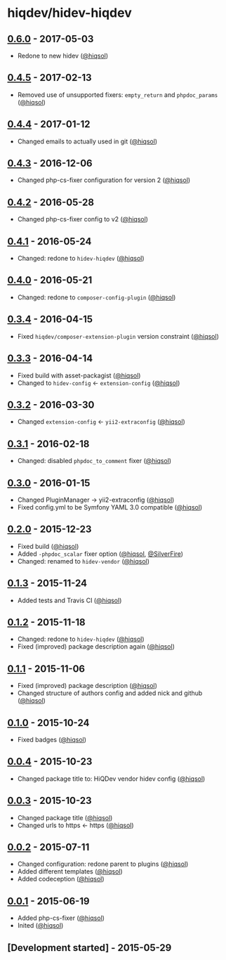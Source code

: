 # hiqdev/hidev-hiqdev

## [0.6.0] - 2017-05-03

- Redone to new hidev ([@hiqsol])

## [0.4.5] - 2017-02-13

- Removed use of unsupported fixers: `empty_return` and `phpdoc_params` ([@hiqsol])

## [0.4.4] - 2017-01-12

- Changed emails to actually used in git ([@hiqsol])

## [0.4.3] - 2016-12-06

- Changed php-cs-fixer configuration for version 2 ([@hiqsol])

## [0.4.2] - 2016-05-28

- Changed php-cs-fixer config to v2 ([@hiqsol])

## [0.4.1] - 2016-05-24

- Changed: redone to `hidev-hiqdev` ([@hiqsol])

## [0.4.0] - 2016-05-21

- Changed: redone to `composer-config-plugin` ([@hiqsol])

## [0.3.4] - 2016-04-15

- Fixed `hiqdev/composer-extension-plugin` version constraint ([@hiqsol])

## [0.3.3] - 2016-04-14

- Fixed build with asset-packagist ([@hiqsol])
- Changed to `hidev-config` <- `extension-config` ([@hiqsol])

## [0.3.2] - 2016-03-30

- Changed `extension-config` <- `yii2-extraconfig` ([@hiqsol])

## [0.3.1] - 2016-02-18

- Changed: disabled `phpdoc_to_comment` fixer ([@hiqsol])

## [0.3.0] - 2016-01-15

- Changed PluginManager -> yii2-extraconfig ([@hiqsol])
- Fixed config.yml to be Symfony YAML 3.0 compatible ([@hiqsol])

## [0.2.0] - 2015-12-23

- Fixed build ([@hiqsol])
- Added `-phpdoc_scalar` fixer option ([@hiqsol], [@SilverFire])
- Changed: renamed to `hidev-vendor` ([@hiqsol])

## [0.1.3] - 2015-11-24

- Added tests and Travis CI ([@hiqsol])

## [0.1.2] - 2015-11-18

- Changed: redone to `hidev-hiqdev` ([@hiqsol])
- Fixed (improved) package description again ([@hiqsol])

## [0.1.1] - 2015-11-06

- Fixed (improved) package description ([@hiqsol])
- Changed structure of authors config and added nick and github ([@hiqsol])

## [0.1.0] - 2015-10-24

- Fixed badges ([@hiqsol])

## [0.0.4] - 2015-10-23

- Changed package title to: HiQDev vendor hidev config ([@hiqsol])

## [0.0.3] - 2015-10-23

- Changed package title ([@hiqsol])
- Changed urls to https <- https ([@hiqsol])

## [0.0.2] - 2015-07-11

- Changed configuration: redone parent to plugins ([@hiqsol])
- Added different templates ([@hiqsol])
- Added codeception ([@hiqsol])

## [0.0.1] - 2015-06-19

- Added php-cs-fixer ([@hiqsol])
- Inited ([@hiqsol])

## [Development started] - 2015-05-29

[@hiqsol]: https://github.com/hiqsol
[sol@hiqdev.com]: https://github.com/hiqsol
[@SilverFire]: https://github.com/SilverFire
[d.naumenko.a@gmail.com]: https://github.com/SilverFire
[@tafid]: https://github.com/tafid
[andreyklochok@gmail.com]: https://github.com/tafid
[@BladeRoot]: https://github.com/BladeRoot
[bladeroot@gmail.com]: https://github.com/BladeRoot
[Under development]: https://github.com/hiqdev/hidev-hiqdev/compare/0.4.5...HEAD
[0.4.3]: https://github.com/hiqdev/hidev-hiqdev/compare/0.4.2...0.4.3
[0.4.2]: https://github.com/hiqdev/hidev-hiqdev/compare/0.4.1...0.4.2
[0.4.1]: https://github.com/hiqdev/hidev-hiqdev/compare/0.4.0...0.4.1
[0.4.0]: https://github.com/hiqdev/hidev-hiqdev/compare/0.3.4...0.4.0
[0.3.4]: https://github.com/hiqdev/hidev-hiqdev/compare/0.3.3...0.3.4
[0.3.3]: https://github.com/hiqdev/hidev-hiqdev/compare/0.3.2...0.3.3
[0.3.2]: https://github.com/hiqdev/hidev-hiqdev/compare/0.3.1...0.3.2
[0.3.1]: https://github.com/hiqdev/hidev-hiqdev/compare/0.3.0...0.3.1
[0.3.0]: https://github.com/hiqdev/hidev-hiqdev/compare/0.2.0...0.3.0
[0.2.0]: https://github.com/hiqdev/hidev-hiqdev/compare/0.1.3...0.2.0
[0.1.3]: https://github.com/hiqdev/hidev-hiqdev/compare/0.1.2...0.1.3
[0.1.2]: https://github.com/hiqdev/hidev-hiqdev/compare/0.1.1...0.1.2
[0.1.1]: https://github.com/hiqdev/hidev-hiqdev/compare/0.1.0...0.1.1
[0.1.0]: https://github.com/hiqdev/hidev-hiqdev/compare/0.0.4...0.1.0
[0.0.4]: https://github.com/hiqdev/hidev-hiqdev/compare/0.0.3...0.0.4
[0.0.3]: https://github.com/hiqdev/hidev-hiqdev/compare/0.0.2...0.0.3
[0.0.2]: https://github.com/hiqdev/hidev-hiqdev/compare/0.0.1...0.0.2
[0.0.1]: https://github.com/hiqdev/hidev-hiqdev/releases/tag/0.0.1
[0.4.4]: https://github.com/hiqdev/hidev-hiqdev/compare/0.4.3...0.4.4
[0.4.5]: https://github.com/hiqdev/hidev-hiqdev/compare/0.4.4...0.4.5
[0.6.0]: https://github.com/hiqdev/hidev-hiqdev/compare/0.4.5...0.6.0
